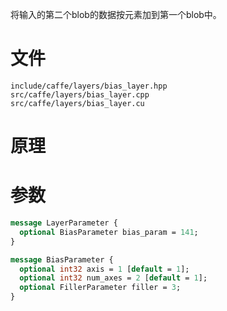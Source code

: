 将输入的第二个blob的数据按元素加到第一个blob中。

# 文件
```
include/caffe/layers/bias_layer.hpp
src/caffe/layers/bias_layer.cpp
src/caffe/layers/bias_layer.cu
```

# 原理

# 参数
```protobuf
message LayerParameter {
  optional BiasParameter bias_param = 141;
}

message BiasParameter {
  optional int32 axis = 1 [default = 1];
  optional int32 num_axes = 2 [default = 1];
  optional FillerParameter filler = 3;
}
```